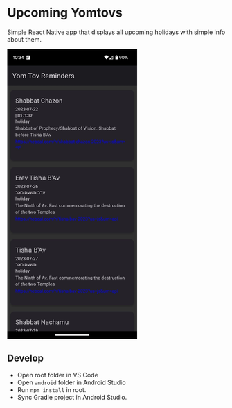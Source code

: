 # Upcoming Yomtovs

Simple React Native app that displays all upcoming holidays with simple info about them.

<img src="https://github.com/DovieW/YomtovReminders/blob/master/Screenshot_20230618-103414.png?raw=true" width=300/>

## Develop
- Open root folder in VS Code
- Open `android` folder in Android Studio
- Run `npm install` in root.
- Sync Gradle project in Android Studio.